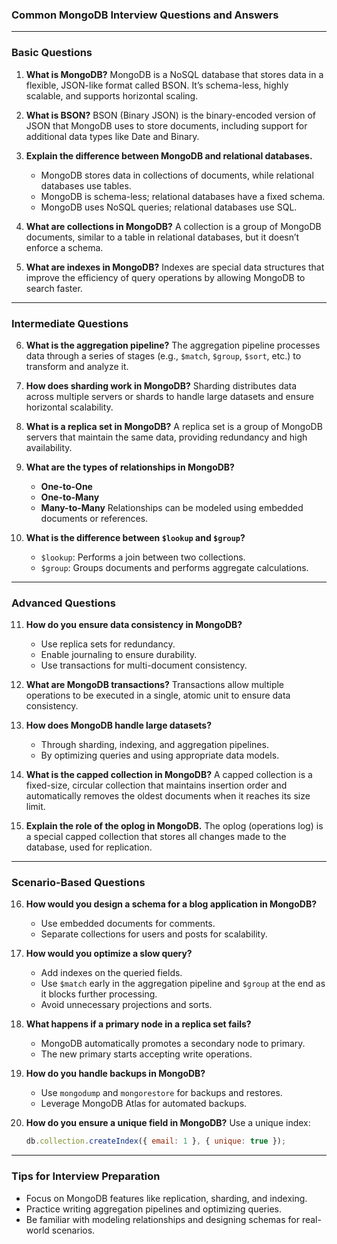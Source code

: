 ### **Common MongoDB Interview Questions and Answers**

---

### **Basic Questions**
1. **What is MongoDB?**
   MongoDB is a NoSQL database that stores data in a flexible, JSON-like format called BSON. It’s schema-less, highly scalable, and supports horizontal scaling.

2. **What is BSON?**
   BSON (Binary JSON) is the binary-encoded version of JSON that MongoDB uses to store documents, including support for additional data types like Date and Binary.

3. **Explain the difference between MongoDB and relational databases.**
   - MongoDB stores data in collections of documents, while relational databases use tables.
   - MongoDB is schema-less; relational databases have a fixed schema.
   - MongoDB uses NoSQL queries; relational databases use SQL.

4. **What are collections in MongoDB?**
   A collection is a group of MongoDB documents, similar to a table in relational databases, but it doesn’t enforce a schema.

5. **What are indexes in MongoDB?**
   Indexes are special data structures that improve the efficiency of query operations by allowing MongoDB to search faster.

---

### **Intermediate Questions**
6. **What is the aggregation pipeline?**
   The aggregation pipeline processes data through a series of stages (e.g., `$match`, `$group`, `$sort`, etc.) to transform and analyze it.

7. **How does sharding work in MongoDB?**
   Sharding distributes data across multiple servers or shards to handle large datasets and ensure horizontal scalability.

8. **What is a replica set in MongoDB?**
   A replica set is a group of MongoDB servers that maintain the same data, providing redundancy and high availability.

9. **What are the types of relationships in MongoDB?**
   - **One-to-One**
   - **One-to-Many**
   - **Many-to-Many**
   Relationships can be modeled using embedded documents or references.

10. **What is the difference between `$lookup` and `$group`?**
    - `$lookup`: Performs a join between two collections.
    - `$group`: Groups documents and performs aggregate calculations.

---

### **Advanced Questions**
11. **How do you ensure data consistency in MongoDB?**
    - Use replica sets for redundancy.
    - Enable journaling to ensure durability.
    - Use transactions for multi-document consistency.

12. **What are MongoDB transactions?**
    Transactions allow multiple operations to be executed in a single, atomic unit to ensure data consistency.

13. **How does MongoDB handle large datasets?**
    - Through sharding, indexing, and aggregation pipelines.
    - By optimizing queries and using appropriate data models.

14. **What is the capped collection in MongoDB?**
    A capped collection is a fixed-size, circular collection that maintains insertion order and automatically removes the oldest documents when it reaches its size limit.

15. **Explain the role of the oplog in MongoDB.**
    The oplog (operations log) is a special capped collection that stores all changes made to the database, used for replication.

---

### **Scenario-Based Questions**
16. **How would you design a schema for a blog application in MongoDB?**
    - Use embedded documents for comments.
    - Separate collections for users and posts for scalability.

17. **How would you optimize a slow query?**
    - Add indexes on the queried fields.
    - Use `$match` early in the aggregation pipeline and `$group` at the end as it blocks further processing.
    - Avoid unnecessary projections and sorts.

18. **What happens if a primary node in a replica set fails?**
    - MongoDB automatically promotes a secondary node to primary.
    - The new primary starts accepting write operations.

19. **How do you handle backups in MongoDB?**
    - Use `mongodump` and `mongorestore` for backups and restores.
    - Leverage MongoDB Atlas for automated backups.

20. **How do you ensure a unique field in MongoDB?**
    Use a unique index:
    ```javascript
    db.collection.createIndex({ email: 1 }, { unique: true });
    ```

---

### **Tips for Interview Preparation**
- Focus on MongoDB features like replication, sharding, and indexing.
- Practice writing aggregation pipelines and optimizing queries.
- Be familiar with modeling relationships and designing schemas for real-world scenarios.